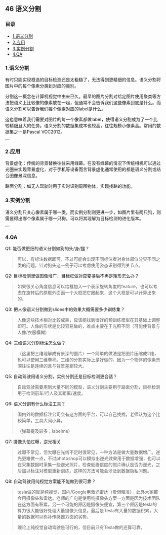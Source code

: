 ## 46 语义分割

### 目录

- [1.语义分割](#1语义分割)
- [2.应用](#2应用)
- [3.实例分割](#3实例分割)
- [4.QA](#4qa)

### 1.语义分割

有时只能实现框选的目标检测还是太粗糙了，无法得到更精细的信息。语义分割将图片中的每个像素分类到对应的类别。

分割这一概念在计算机视觉中由来已久。最早的图片分割对给定图片使用聚类等方法把语义上比较像的像素放在一起，但通常不会告诉我们这些像素到底是什么。而语义分割可以告诉我们每个像素对应的label是什么。

这也意味着我们需要对图片的每一个像素都做label，使得语义分割成为了一个比较精细且大的任务。语义分割的数据集成本也较高，往往规模小像素高。常用的数据集之一是Pascal VOC2012。

<img src="/Users/khador/Downloads/46-01.jpg" alt="46-01" style="zoom:25%;" />

### 2.应用

背景虚化：传统的背景替换往往采用绿幕。在没有绿幕的情况下传统相机可以通过光圈来实现背景虚化，对于手机等设备而言背景虚化通常使用的都是语义分割或结合图像景深信息。

路面分割：如无人驾驶时用于实时识别周围物体，实现找路的功能。

### 3.实例分割

语义分割只关心像素属于哪一类，而实例分割则更进一步，如图片里有两只狗，则需要得出哪个像素属于哪一只狗。可以将其理解为目标检测的进化版本。

<img src="/Users/khador/Desktop/46-02.png" alt="46-02" style="zoom:25%;" />

### 4.QA

Q1: 能否做更细的语义分割如狗的头/身/腿？

> 可以，有标注数据即可，不过可能会出现不同标注者对身体部位分界不同之类的问题。针对狗头这一例子可以考虑使用姿态识别得到关节点。

Q2: 目标检测里做图像增广，目标框做对应变换后不再是矩形怎么办？

> 如果很关心角度信息可以给框加入一个表示旋转角度的feature，也可以考虑在旋转后的原框外面画一个大框把它圈起来，这个大框是可以计算出来的。

Q3: 把人像语义分割做到slides中的效果大概需要多少训练集？

> 人像这块技术相对比较成熟，应该能找到很好的预训练模型在其基础上调整即可。人像的形状是比较容易做的，难点主要在于光照不同（可能使背景与人像/衣服模糊）

Q4: 三维语义分割标注怎么做？

> （这里把三维理解成有景深的图片）一个简单的做法是把图片压缩成2维，也可以使用三维卷积。三维的分割实际上是好做的，因为一个物体的像素景深往往是连续的且与背景差距较大。

Q5: 自动驾驶用语义分割，实例分割还是目标检测更合适？

> 自动驾驶需要用到大量不同的模型，语义分割主要用于路面分割，目标检测用于检测前车/行人及其距离/速度。

Q6: 语义分割有什么标注工具？

> 国内外的数据标注公司会有这方面的平台，可以自己找找，老师认为这个比较简单，工具大同小异。
>
> （弹幕提及较多：labelme）

Q7: 摄像头怕过曝，逆光相关

> 过曝不常见，但欠曝在光线不足时很常见，一种方法是做大量数据增广。逆光更难做一点，不过photoshop可以模拟出逆光效果用于数据增强，也可以在采集数据时采集一些逆光照片，检查低置信度的照片确认是否为逆光，之后加以标注对模型重新训练。这样的方法可能会涉及到数据隐私问题。

Q8: 自动驾驶用纯视觉方案能不能做到很可靠？

> tesla做的就是纯视觉，国内/Google用激光雷达（贵但精准），此外大家都会用摄像头和雷达。老师的广电是使用纯摄像头方案一方面是因为技术团队在这方面有积累，另一个可能的原因是摄像头便宜，第三个原因是tesla的算力很大能很好处理大量摄像头信息，最后是Tesla有大量的数据积累，大量的数据可以弥补传感器方面的劣势。
>
> 理论上纯视觉自动驾驶是可行的，但目前只有Tesla做的还算可靠。